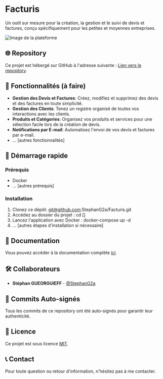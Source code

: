 # Facturis

Un outil sur mesure pour la création, la gestion et le suivi de devis et factures, conçu spécifiquement pour les petites et moyennes entreprises.

![Image de la plateforme](lien_vers_une_image_de_présentation)

## 🌐 Repository

Ce projet est hébergé sur GitHub à l'adresse suivante : [Lien vers le repository](https://github.com/SkyDogzz/Challenge-4A-S1---Groupe-16).

## 🌟 Fonctionnalités (à faire)

- **Gestion des Devis et Factures**: Créez, modifiez et supprimez des devis et des factures en toute simplicité.
- **Gestion des Clients**: Tenez un registre organisé de toutes vos interactions avec les clients.
- **Produits et Catégories**: Organisez vos produits et services pour une sélection facile lors de la création de devis.
- **Notifications par E-mail**: Automatisez l'envoi de vos devis et factures par e-mail.
- ... [autres fonctionnalités]

## 🚀 Démarrage rapide

### Prérequis

- Docker
- ... [autres prérequis]

### Installation

1. Clonez ce dépôt: git@github.com:StephanG2a/Facturis.git
2. Accédez au dossier du projet : cd []
3. Lancez l'application avec Docker : docker-compose up -d
4. ... [autres étapes d'installation si nécessaire]

## 📖 Documentation

Vous pouvez accéder à la documentation complète [ici](lien_vers_la_documentation).

## 🛠️ Collaborateurs

- **Stéphan GUEORGUIEFF** - [@StephanG2a](https://github.com/StephanG2a)

## 🔐 Commits Auto-signés

Tous les commits de ce repository ont été auto-signés pour garantir leur authenticité.

## 📄 Licence

Ce projet est sous licence [MIT](lien_vers_le_fichier_de_licence).

## 📞 Contact

Pour toute question ou retour d'information, n'hésitez pas à me contacter.
